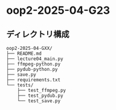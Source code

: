 # oop2-2025-04-G23

## ディレクトリ構成
```
oop2-2025-04-GXX/
├── README.md
├── lecture04_main.py
├── ffmpeg-python.py
├── pydub-python.py
├── save.py
├── requirements.txt
└── tests/
    ├── test_ffmpeg.py
    ├── test_pydub.py
    └── test_save.py
```
